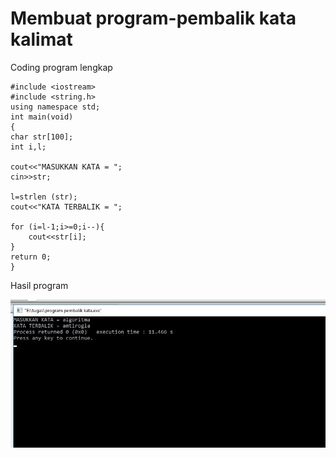 # Membuat program-pembalik kata kalimat

Coding program lengkap

    #include <iostream>
    #include <string.h>
    using namespace std;
    int main(void)
    {
    char str[100];
    int i,l;

    cout<<"MASUKKAN KATA = ";
    cin>>str;

    l=strlen (str);
    cout<<"KATA TERBALIK = ";

    for (i=l-1;i>=0;i--){
        cout<<str[i];
    }
    return 0;
    }



Hasil program

![img](https://raw.githubusercontent.com/MUTIARAIZMI/Membuat-program-pembalik-kata-kalimat/master/pembalik%20kata.jpg)
